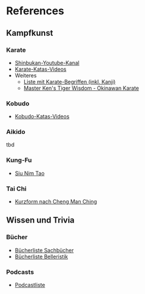 # References

## Kampfkunst

### Karate

* [Shinbukan-Youtube-Kanal](https://www.youtube.com/channel/UCo_1PlT_cQc1rfJtKHmjfQA)
* [Karate-Katas-Videos](./KarateKatas.md)
* Weiteres
    * [Liste mit Karate-Begriffen (inkl. Kanji)](https://de.wikipedia.org/wiki/Liste_von_Karate-Begriffen)
    * [Master Ken's Tiger Wisdom - Okinawan Karate](https://www.youtube.com/watch?v=_wXNDSWGfK4)

### Kobudo

* [Kobudo-Katas-Videos](./KobudoKatas.md)

### Aikido

tbd

### Kung-Fu

* [Siu Nim Tao](https://www.youtube.com/watch?v=Fg4u3HfFpII)

### Tai Chi

* [Kurzform nach Cheng Man Ching](https://www.youtube.com/watch?v=Ihwz94E-Rs8)

## Wissen und Trivia

### Bücher

* [Bücherliste Sachbücher](./Books.md)
* [Bücherliste Belleristik](./Belletristik.md)

### Podcasts

* [Podcastliste](./Podcasts.md)
